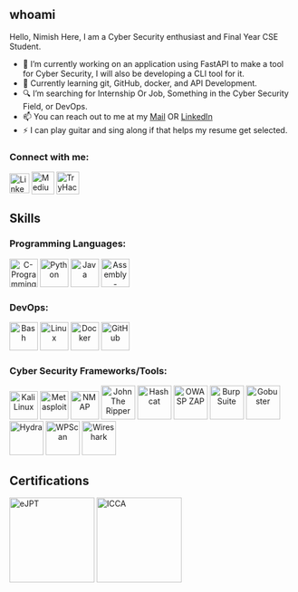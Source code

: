 ## whoami
<!--
**nimishdudhe01/nimishdudhe01** is a ✨ _special_ ✨ repository because its `README.md` (this file) appears on your GitHub profile.
Here are some ideas to get you started:
-->
Hello, Nimish Here, I am a Cyber Security enthusiast and Final Year CSE Student.

- 🔭 I’m currently working on an application using FastAPI to make a tool for Cyber Security, I will also be developing a CLI tool for it.
- 🌱 Currently learning git, GitHub, docker, and API Development.
- 🔍 I’m searching for Internship Or Job, Something in the Cyber Security Field, or DevOps.
- 📫 You can reach out to me at my [Mail](mailto:20cs3043@rgipt.ac.in) OR [LinkedIn](https://www.linkedin.com/in/nimishdudhe)
- ⚡  I can play guitar and sing along if that helps my resume get selected.

<h3 align="left">Connect with me:</h3>
<p align="left">
<a href="https://www.linkedin.com/in/nimishdudhe" target="blank"><img align="center" src="https://raw.githubusercontent.com/rahuldkjain/github-profile-readme-generator/master/src/images/icons/Social/linked-in-alt.svg" alt="LinkedIn" height="35" width="35" /></a>
<a href="https://secoverflowshanks.medium.com" target="blank"><img align="center" src="https://raw.githubusercontent.com/rahuldkjain/github-profile-readme-generator/888aff31e1d26dd2a6acf6afebbc34970aeb0118/src/images/icons/Social/medium.svg" alt="Medium" height="40" width="40" /></a>
<a href="https://www.tryhackme.com/p/SecOvfShanks"><img align="center" src="https://assets.tryhackme.com/img/logo/tryhackme_logo_full.svg" alt="TryHackMe" height="40"/></a>
</p>

<h2 align="left">Skills</h2>
<h3 align="left">Programming Languages:</h3>
<p aligh="left">
<a align="center"><img src="https://upload.wikimedia.org/wikipedia/commons/1/18/C_Programming_Language.svg" alt="C-Programming" height="50"></a>
<a align="center"><img src="https://www.svgrepo.com/show/452091/python.svg" alt="Python" height="50"></a>
<a align="center"><img src="https://www.svgrepo.com/show/452234/java.svg" alt="Java" height="50"></a>
<a align="center"><img src="https://www.svgrepo.com/show/373445/assembly.svg" alt="Assembly-Language(Linux)" height="50"></a>
</p>
<h3 align="left">DevOps:</h3>
<p align="left">
<a align="center"><img src="https://upload.wikimedia.org/wikipedia/commons/a/a3/Bash_Logo_White.svg" alt="Bash" height="50"/></a> 
<a align="center"><img src="https://static-00.iconduck.com/assets.00/linux-icon-423x512-nh8xp32g.png" alt="Linux" height="50"/></a>
<a align="center"><img src="https://www.svgrepo.com/show/331370/docker.svg" alt="Docker" height="50"/></a>
<a align="center"><img src="https://upload.wikimedia.org/wikipedia/commons/thumb/a/ab/Git-icon-white.svg/2048px-Git-icon-white.svg.png" alt="GitHub" height=50/></a> 
</p>
<h3 align="left">Cyber Security Frameworks/Tools:</h3>
<p align="left">
  <a align="center"><img src="https://upload.wikimedia.org/wikipedia/commons/thumb/4/4b/Kali_Linux_2.0_wordmark.svg/250px-Kali_Linux_2.0_wordmark.svg.png" alt="Kali Linux" height="50"></a>
  <a align="center"><img src="https://www.metasploit.com/includes/images/favicon.ico" alt="Metasploit" height="50"></a>
  <a align="center"><img src="https://www.kali.org/tools/nmap/images/nmap-logo.svg" alt="NMAP" height="50"></a>
  <a align="center"><img src="https://www.kali.org/tools/john/images/john-logo.svg" alt="John The Ripper" height="60"></a>
  <a align="center"><img src="https://www.kali.org/tools/hashcat/images/hashcat-logo.svg" alt="Hashcat" height="60"></a>
  <a align="center"><img src="https://www.kali.org/tools/zaproxy/images/zaproxy-logo.svg" alt="OWASP ZAP" height="60"></a>
  <a align="center"><img src="https://www.kali.org/tools/burpsuite/images/burpsuite-logo.svg" alt="Burp Suite" height="60"></a>
  <a align="center"><img src="https://www.kali.org/tools/gobuster/images/gobuster-logo.svg" alt="Gobuster" height="60"></a>
  <a align="center"><img src="https://www.kali.org/tools/hydra/images/hydra-logo.svg" alt="Hydra" height="60"></a>
  <a align="center"><img src="https://www.kali.org/tools/wpscan/images/wpscan-logo.svg" alt="WPScan" height="60"></a>
  <a align="center"><img src="https://www.kali.org/tools/wireshark/images/wireshark-logo.svg" alt="Wireshark" height="60"></a>
</p>


<h2 aligh="left">Certifications</h2>
<p>
  <a href="https://certs.ine.com/5c625f16-be47-43ce-9861-2f1e95af94f9" target="blank"><img src="https://api.accredible.com/v1/frontend/credential_website_embed_image/badge/99870779" alt="eJPT" height="150"></a>
  <a href="https://certs.ine.com/c6798de9-2542-4d7e-abcd-d0e2c700e685" target="blank"><img src="https://api.accredible.com/v1/frontend/credential_website_embed_image/badge/96464527" alt="ICCA" height="150"></a>
</p>
